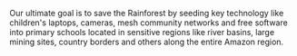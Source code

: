 <html><body><p>Our ultimate goal is to save the Rainforest by seeding key technology like children's laptops, cameras, mesh community networks and free software into primary schools located in sensitive regions like river basins, large mining sites, country borders and others along the entire Amazon region. </p></body></html>